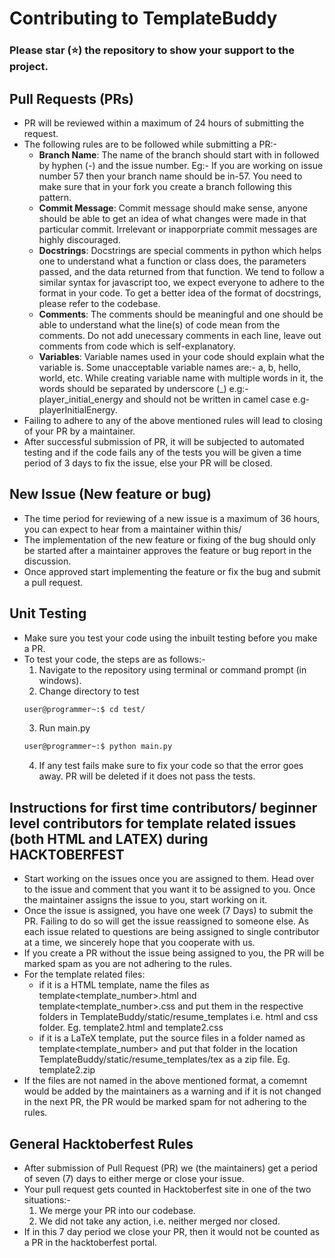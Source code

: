 # Contributing to TemplateBuddy    

### Please star (⭐) the repository to show your support to the project.   

## Pull Requests (PRs)

- PR will be reviewed within a maximum of 24 hours of submitting the request.
- The following rules are to be followed while submitting a PR:-
	- <strong>Branch Name</strong>: The name of the branch should start with in followed by hyphen (-) and the issue number. Eg:- If you are working on issue number 57 then your branch name should be in-57. You need to make sure that in your fork you create a branch following this pattern.
	- <strong>Commit Message</strong>: Commit message should make sense, anyone should be able to get an idea of what changes were made in that particular commit. Irrelevant or inapporpriate commit messages are highly discouraged.
	- <strong>Docstrings</strong>: Docstrings are special comments in python which helps one to understand what a function or class does, the parameters passed, and the data returned from that function. We tend to follow a similar syntax for javascript too, we expect everyone to adhere to the format in your code. To get a better idea of the format of docstrings, please refer to the codebase.
	- <strong>Comments</strong>: The comments should be meaningful and one should be able to understand what the line(s) of code mean from the comments. Do not add unecessary comments in each line, leave out comments from code which is self-explanatory. 
	- <strong>Variables</strong>: Variable names used in your code should explain what the variable is. Some unacceptable variable names are:- a, b, hello, world, etc.  While creating variable name with multiple words in it, the words should be separated by underscore (_) e.g:- player_initial_energy and should not be written in camel case e.g- playerInitialEnergy.
- Failing to adhere to any of the above mentioned rules will lead to closing of your PR by a maintainer.
- After successful submission of PR, it will be subjected to automated testing and if the code fails any of the tests you will be given a time period of 3 days to fix the issue, else your PR will be closed.

## New Issue (New feature or bug)

- The time period for reviewing of a new issue is a maximum of 36 hours, you can expect to hear from a maintainer within this/
- The implementation of the new feature or fixing of the bug should only be started after a maintainer approves the feature or bug report in the discussion. 
- Once approved start implementing the feature or fix the bug and submit a pull request.

## Unit Testing

- Make sure you test your code using the inbuilt testing before you make a PR. 
- To test your code, the steps are as follows:-
	1) Navigate to the repository using terminal or command prompt (in windows).
	2) Change directory to test
	```bash
	user@programmer~:$ cd test/
	```
  3) Run main.py
	```bash
	user@programmer~:$ python main.py
	```
  4) If any test fails make sure to fix your code so that the error goes away. PR will be deleted if it does not pass the tests. 
  
## Instructions for first time contributors/ beginner level contributors for template related issues (both HTML and LATEX) during HACKTOBERFEST

- Start working on the issues once you are assigned to them. Head over to the issue and comment that you want it to be assigned to you. Once the maintainer assigns the issue to you, start working on it.
- Once the issue is assigned, you have one week (7 Days) to submit the PR. Failing to do so will get the issue reassigned to someone else. As each issue related to questions are being assigned to single contributor at a time, we sincerely hope that you cooperate with us.
- If you create a PR without the issue being assigned to you, the PR will be marked spam as you are not adhering to the rules.   
- For the template related files:
	- if it is a HTML template, name the files as template<template_number>.html and template<template_number>.css and put them in the respective folders in TemplateBuddy/static/resume_templates i.e. html and css folder. Eg. template2.html and template2.css   
	- if it is a LaTeX template, put the source files in a folder named as template<template_number> and put that folder in the location TemplateBuddy/static/resume_templates/tex as a zip file. Eg. template2.zip
- If the files are not named in the above mentioned format, a comemnt would be added by the maintainers as a warning and if it is not changed in the next PR, the PR would be marked spam for not adhering to the rules.

## General Hacktoberfest Rules

- After submission of Pull Request (PR) we (the maintainers) get a period of seven (7) days to either merge or close your issue. 
- Your pull request gets counted in Hacktoberfest site in one of the two situations:-
	1) We merge your PR into our codebase.
	2) We did not take any action, i.e. neither merged nor closed.
- If in this 7 day period we close your PR, then it would not be counted as a PR in the hacktoberfest portal.
